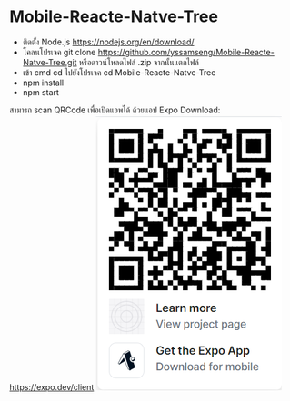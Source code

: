 # Mobile-Reacte-Natve-Tree
* ติดตั้ง Node.js https://nodejs.org/en/download/
* โคลนโปรเจค git clone https://github.com/yssamseng/Mobile-Reacte-Natve-Tree.git หรือดาวน์โหลดไฟล์ .zip จากนั้นแตกไฟล์
* เข้า cmd
  cd ไปยังโปรเจค cd Mobile-Reacte-Natve-Tree
* npm install
* npm start

สามารถ scan QRCode เพื่อเปิดแอพได้ ด้วยแอป Expo Download: https://expo.dev/client
![alt text](https://github.com/yssamseng/Mobile-Reacte-Natve-Tree/blob/main/qrCodeExpoPublish.png?raw=true)
